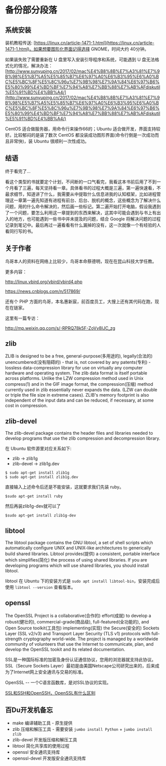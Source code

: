 # 备份部分段落

## 系统安装

装机教程传送: [https://linux.cn/article-1471-1.html](https://linux.cn/article-1471-1.html)。如果想要图形化界面记得选择 GNOME，时间大约 40分钟。

如果装失败了需要重新在 U 盘里写入安装引导程序和系统，可能遇到 U 盘无法格式化的情况，解决办法：[http://www.sunyuping.cn/2017/02/mac%E4%B8%8B%E7%A3%81%E7%9B%98%E5%B7%A5%E5%85%B7%E6%97%A0%E6%B3%95%E6%A0%BC%E5%BC%8F%E5%8C%96u%E7%9B%98%E7%9A%84%E6%97%B6%E5%80%99%E4%BD%BF%E7%94%A8%E7%BB%88%E7%AB%AFdiskutil%E5%91%BD%E4%BB%A4/](http://www.sunyuping.cn/2017/02/mac%E4%B8%8B%E7%A3%81%E7%9B%98%E5%B7%A5%E5%85%B7%E6%97%A0%E6%B3%95%E6%A0%BC%E5%BC%8F%E5%8C%96u%E7%9B%98%E7%9A%84%E6%97%B6%E5%80%99%E4%BD%BF%E7%94%A8%E7%BB%88%E7%AB%AFdiskutil%E5%91%BD%E4%BB%A4/)

CentOS 适合做服务器，用命令行来操作66的；Ubuntu 适合做开发，界面支持较好。比较郁闷的是装了数次 CentOS 都没装成功图形界面(命令行倒是一次成功而且非常快)，装 Ubuntu 很顺利一次性成功。

## 结语

终于看完了...

看这个类型的书就要定个计划，不间断的一口气看完，我看这本书前后用了不到一个月看了三遍，每天坚持看一章。具体看书的过程大概是三遍，第一遍快速看，不最求细节，知道讲了什么，我需要从中提取什么信息进我的认知框架，比如进程管理这一章第一遍先知道有进程有前台、后台、脱机的概念，这些概念为了解决什么问题，用的什么命令解决的，然后画一些标记。第二遍开始打开电脑，假设我遇到了一个问题，要怎么利用这一章提到的东西来解决，这其中可能会遇到与书上有出入的地方，也可能遇到一些书中并未提及的问题，结合 Google 将解决问题的过程记录到笔记中。最后再过一遍看看有什么漏掉的没有，这一次就像一个有经验的人看同行写的书。

## 关于作者

鸟哥本人的资料在网络上比较少，鸟哥本命蔡德明，现在在昆山科技大学任教。

更多内容：

http://linux.vbird.org/vbird/vbird4.php

https://news.cnblogs.com/n/517869/

还有个 PHP 方面的鸟哥，本名惠新宸，前百度员工，大搜上还有其代码在跑，现在在链家。

这里有一篇专访：

http://mp.weixin.qq.com/s/-RPRQ78k5F-ZoVv8IJC_zg

## zlib

ZLIB is designed to be a free, general-purpose(多用途的), legally(合法的) unencumbered(没有阻碍的) - that is, not covered by any patents(专利) - lossless data-compression library for use on virtually any computer hardware and operating system. The zlib data format is itself portable across platforms. Unlike the LZW compression method used in Unix compress(1) and in the GIF image format, the compression(压缩) method currently used in zlib essentially never expands the data. (LZW can double or triple the file size in extreme cases). ZLIB's memory footprint is also independent of the input data and can be reduced, if necessary, at some cost in compression.

## zlib-devel

The zlib-devel package contains the header files and libraries needed to develop programs that use the zlib compression and decompression library.

在 Ubuntu 软件源里对应关系如下:
- zlib -> zlib1g
- zlib-devel -> zlib1g.dev

```shell
$ sudo apt-get install zlib1g
$ sudo apt-get install zlib1g.dev
```

直接输入上述命令后还是不能安装，这就要求我们先装 ruby。

```shell
$sudo apt-get install ruby
```

然后再装zlib1g-dev就可以了

```shell
$sudo apt-get install zlib1g-dev
```

## libtool

The libtool package contains the GNU libtool, a set of shell scripts which automatically configure UNIX and UNIX-like architectures to generically build shared libraries. Libtool provides(提供) a consistent, portable interface which simplifies(简化) the process of using shared libraries. If you are developing programs which will use shared libraries, you should install libtool.

libtool 在 Ubuntu 下的安装方式是 `sudo apt install libtool-bin`，安装完成后使用 `libtool --version` 查看版本。

## openssl

The OpenSSL Project is a collaborative(合作的) effort(成就) to develop a robust(健壮的), commercial-grade(商品级), full-featured(全功能的), and Open Source toolkit(工具包) implementing(实现) the Secure(安全的) Sockets Layer (SSL v2/v3) and Transport Layer Security (TLS v1) protocols with full-strength cryptography world-wide. The project is managed by a worldwide community of volunteers that use the Internet to communicate, plan, and develop the OpenSSL tookit and its related documentation.

SSL是一种国际标准的加密及身份认证通信协议，您用的浏览器就支持此协议。SSL（Secure Sockets Layer）最初是由美国Netscape公司研究出来的，后来成为了Internet网上安全通讯与交易的标准。

OpenSSL -- 一个C语言函数库，是对SSL协议的实现。

[SSL和SSH和OpenSSH，OpenSSL有什么区别](https://www.cnblogs.com/foohack/p/4103212.html)

## 百Du开发机备忘

- make 编译辅助工具 - 原生提供
- zlib 压缩和解压工具 - 需要安装 `jumbo install Python` + `jumbo install zlib`
- zlib-devel 开发版压缩和解压工具
- libtool 简化共享库的使用过程
- openssl 安全通讯支持库
- openssl-devel 开发版安全通讯支持库
